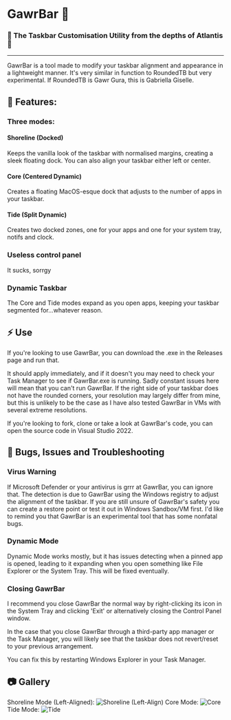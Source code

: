 # GawrBar 🦈
### 🔱 The Taskbar Customisation Utility from the depths of Atlantis 🔱

---

GawrBar is a tool made to modify your taskbar alignment and appearance in a lightweight manner.
It's very similar in function to RoundedTB but very experimental. If RoundedTB is Gawr Gura, this is Gabriella Giselle.

## 💎 Features:

### Three modes: 
#### Shoreline (Docked)
Keeps the vanilla look of the taskbar with normalised margins, creating a sleek floating dock. You can also align your taskbar either left or center.
#### Core (Centered Dynamic)
Creates a floating MacOS-esque dock that adjusts to the number of apps in your taskbar.
#### Tide (Split Dynamic)
Creates two docked zones, one for your apps and one for your system tray, notifs and clock.
### Useless control panel
It sucks, sorrgy
### Dynamic Taskbar
The Core and Tide modes expand as you open apps, keeping your taskbar segmented for...whatever reason.

## ⚡ Use
If you're looking to use GawrBar, you can download the .exe in the Releases page and run that. 

It should apply immediately, and if it doesn't you may need to check your Task Manager to see if GawrBar.exe is running. Sadly constant issues here will mean that you can't run GawrBar.
If the right side of your taskbar does not have the rounded corners, your resolution may largely differ from mine, but this is unlikely to be the case as I have also tested GawrBar in VMs with several extreme resolutions.

If you're looking to fork, clone or take a look at GawrBar's code, you can open the source code in Visual Studio 2022.

## 🐛 Bugs, Issues and Troubleshooting
### Virus Warning
If Microsoft Defender or your antivirus is grrr at GawrBar, you can ignore that. The detection is due to GawrBar using the Windows registry to adjust the alignment of the taskbar.
If you are still unsure of GawrBar's safety you can create a restore point or test it out in Windows Sandbox/VM first. I'd like to remind you that GawrBar is an experimental tool that has some nonfatal bugs.
### Dynamic Mode
Dynamic Mode works mostly, but it has issues detecting when a pinned app is opened, leading to it expanding when you open something like File Explorer or the System Tray. This will be fixed eventually.
### Closing GawrBar
I recommend you close GawrBar the normal way by right-clicking its icon in the System Tray and clicking 'Exit' or alternatively closing the Control Panel window.

In the case that you close GawrBar through a third-party app manager or the Task Manager, you will likely see that the taskbar does not revert/reset to your previous arrangement.

You can fix this by restarting Windows Explorer in your Task Manager.

## 📷 Gallery

Shoreline Mode (Left-Aligned):
![Shoreline (Left-Align)](https://github.com/user-attachments/assets/c5888e39-ef12-43c2-8397-9182d172a4ba)
Core Mode:
![Core](https://github.com/user-attachments/assets/4411db8a-4aac-4072-8e59-452fa01ce2c6)
Tide Mode:
![Tide](https://github.com/user-attachments/assets/39f6d181-0ae5-4a1b-809c-af7bd55c7692)




